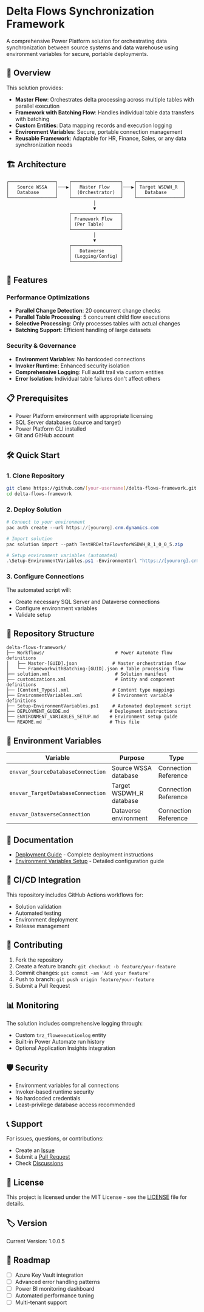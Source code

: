 # Delta Flows Synchronization Framework

A comprehensive Power Platform solution for orchestrating data synchronization between source systems and data warehouse using environment variables for secure, portable deployments.

## 🎯 Overview

This solution provides:
- **Master Flow**: Orchestrates delta processing across multiple tables with parallel execution
- **Framework with Batching Flow**: Handles individual table data transfers with batching
- **Custom Entities**: Data mapping records and execution logging
- **Environment Variables**: Secure, portable connection management
- **Reusable Framework**: Adaptable for HR, Finance, Sales, or any data synchronization needs

## 🏗️ Architecture

```
┌─────────────────┐    ┌──────────────────┐    ┌─────────────────┐
│   Source WSSA   │───▶│   Master Flow    │───▶│ Target WSDWH_R  │
│   Database      │    │  (Orchestrator)  │    │   Database      │
└─────────────────┘    └──────────────────┘    └─────────────────┘
                                │
                                ▼
                       ┌──────────────────┐
                       │ Framework Flow   │
                       │ (Per Table)      │
                       └──────────────────┘
                                │
                                ▼
                       ┌──────────────────┐
                       │   Dataverse      │
                       │ (Logging/Config) │
                       └──────────────────┘
```

## 🚀 Features

### Performance Optimizations
- **Parallel Change Detection**: 20 concurrent change checks
- **Parallel Table Processing**: 5 concurrent child flow executions  
- **Selective Processing**: Only processes tables with actual changes
- **Batching Support**: Efficient handling of large datasets

### Security & Governance
- **Environment Variables**: No hardcoded connections
- **Invoker Runtime**: Enhanced security isolation
- **Comprehensive Logging**: Full audit trail via custom entities
- **Error Isolation**: Individual table failures don't affect others

## 📋 Prerequisites

- Power Platform environment with appropriate licensing
- SQL Server databases (source and target)
- Power Platform CLI installed
- Git and GitHub account

## 🛠️ Quick Start

### 1. Clone Repository
```bash
git clone https://github.com/[your-username]/delta-flows-framework.git
cd delta-flows-framework
```

### 2. Deploy Solution
```powershell
# Connect to your environment
pac auth create --url https://[yourorg].crm.dynamics.com

# Import solution
pac solution import --path TestHRDeltaFlowsforWSDWH_R_1_0_0_5.zip

# Setup environment variables (automated)
.\Setup-EnvironmentVariables.ps1 -EnvironmentUrl "https://[yourorg].crm.dynamics.com"
```

### 3. Configure Connections
The automated script will:
- Create necessary SQL Server and Dataverse connections
- Configure environment variables
- Validate setup

## 📁 Repository Structure

```
delta-flows-framework/
├── Workflows/                          # Power Automate flow definitions
│   ├── Master-[GUID].json             # Master orchestration flow
│   └── FrameworkwithBatching-[GUID].json # Table processing flow
├── solution.xml                        # Solution manifest
├── customizations.xml                  # Entity and component definitions
├── [Content_Types].xml                # Content type mappings
├── EnvironmentVariables.xml           # Environment variable definitions
├── Setup-EnvironmentVariables.ps1     # Automated deployment script
├── DEPLOYMENT_GUIDE.md               # Deployment instructions
├── ENVIRONMENT_VARIABLES_SETUP.md    # Environment setup guide
└── README.md                         # This file
```

## 🔧 Environment Variables

| Variable | Purpose | Type |
|----------|---------|------|
| `envvar_SourceDatabaseConnection` | Source WSSA database | Connection Reference |
| `envvar_TargetDatabaseConnection` | Target WSDWH_R database | Connection Reference |
| `envvar_DataverseConnection` | Dataverse environment | Connection Reference |

## 📖 Documentation

- [Deployment Guide](DEPLOYMENT_GUIDE.md) - Complete deployment instructions
- [Environment Variables Setup](ENVIRONMENT_VARIABLES_SETUP.md) - Detailed configuration guide

## 🔄 CI/CD Integration

This repository includes GitHub Actions workflows for:
- Solution validation
- Automated testing
- Environment deployment
- Release management

## 🤝 Contributing

1. Fork the repository
2. Create a feature branch: `git checkout -b feature/your-feature`
3. Commit changes: `git commit -am 'Add your feature'`
4. Push to branch: `git push origin feature/your-feature`
5. Submit a Pull Request

## 📊 Monitoring

The solution includes comprehensive logging through:
- Custom `trz_flowexecutionlog` entity
- Built-in Power Automate run history
- Optional Application Insights integration

## 🛡️ Security

- Environment variables for all connections
- Invoker-based runtime security
- No hardcoded credentials
- Least-privilege database access recommended

## 📞 Support

For issues, questions, or contributions:
- Create an [Issue](https://github.com/[your-username]/delta-flows-framework/issues)
- Submit a [Pull Request](https://github.com/[your-username]/delta-flows-framework/pulls)
- Check [Discussions](https://github.com/[your-username]/delta-flows-framework/discussions)

## 📄 License

This project is licensed under the MIT License - see the [LICENSE](LICENSE) file for details.

## 🏷️ Version

Current Version: 1.0.0.5

## 🎯 Roadmap

- [ ] Azure Key Vault integration
- [ ] Advanced error handling patterns  
- [ ] Power BI monitoring dashboard
- [ ] Automated performance tuning
- [ ] Multi-tenant support